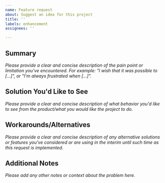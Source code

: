 ```yaml
---
name: Feature request
about: Suggest an idea for this project
title: ''
labels: enhancement
assignees: ''

---
```


## Summary
_Please provide a clear and concise description of the pain point or limitation you've encountered. For example: "I wish that it was possible to [...]", or "I'm always frustrated when [...]"._

## Solution You'd Like to See
_Please provide a clear and concise description of what behavior you'd like to see from the product/what you would like the project to do._

## Workarounds/Alternatives
_Please provide a clear and concise description of any alternative solutions or features you've considered or are using in the interim until such time as this request is implemented._

## Additional Notes
_Please add any other notes or context about the problem here._
